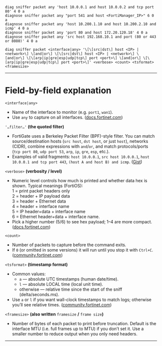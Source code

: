 ## 

```
diag sniffer packet any 'host 10.0.0.1 and host 10.0.0.2 and tcp port 80' 4 0 a
diagnose sniffer packet any "port 541 and host <FortiManager_IP>" 6 0 a
diagnose sniffer packet any 'host 10.200.1.10 and host 10.200.2.10 and icmp' 4 0 a 
diagnose sniffer packet any 'port 80 and host 172.20.120.18' 4 0 a 
diagnose sniffer packet any 'src host 192.168.10.1 and port (80 or 443 or 8080)' 4 0 a
```

```
diag sniffer packet <interface|any> '\[\[src|dst\] host <IP> | <network>\] \[and|or\] \[\[src|dst\] host <IP> | <network>\] \[and|or\] \[\[arp|ip|gre|esp|udp|tcp\] port <port>\] \[and|or\] \[\[arp|ip|gre|esp|udp|tcp\] port <port>\]' <verbose> <count> <tsformat> <framesize>
```

---

# Field-by-field explanation

`<interface|any>`

- Name of the interface to monitor (e.g. `port1`, `wan1`).
- Use `any` to capture on all interfaces. ([docs.fortinet.com](https://docs.fortinet.com/document/fortigate/7.6.4/administration-guide/680228/performing-a-sniffer-trace-or-packet-capture?utm_source=chatgpt.com "Performing a sniffer trace or packet capture"))

`'…filter…'` **(the quoted filter)**

- FortiGate uses a Berkeley Packet Filter (BPF)-style filter. You can match source/destination hosts (`src host`, `dst host`, or just `host`), networks (CIDR), combine expressions with `and`/`or`, and match protocols/ports (`tcp port 80`, `udp port 53`, `arp`, `ip`, `gre`, `esp`, etc.).
- Examples of valid fragments: `host 10.0.0.1`, `src host 10.0.0.1`, `host 10.0.0.1 and tcp port 443`, `(host A and host B) and icmp`. ([Gist](https://gist.github.com/cetinajero/1effb04ee9ae9fc6f65faaf43d4bff9b?utm_source=chatgpt.com "Usefull Fortigate CLI commands"))

`<verbose>` **(verbosity / level)**

- Numeric level controls how much is printed and whether data hex is shown. Typical meanings (FortiOS):  
  1 = print packet headers only  
  2 = header + IP payload data  
  3 = header + Ethernet data  
  4 = header + interface name  
  5 = IP header+data + interface name  
  6 = Ethernet header+data + interface name.
- Pick a higher number (5/6) to see hex payload; 1–4 are more compact. ([docs.fortinet.com](https://docs.fortinet.com/document/fortigate/7.6.4/cli-reference/303299696/diagnose-sniffer?utm_source=chatgpt.com "diagnose sniffer | FortiGate / FortiOS 7.6.4"))

`<count>`

- Number of packets to capture before the command exits.
- If `0` (or omitted in some versions) it will run until you stop it with `Ctrl+C`. ([community.fortinet.com](https://community.fortinet.com/t5/FortiGate/Technical-Tip-Capture-Bidirectional-traffic-using-NP7-sniffer/ta-p/326800?utm_source=chatgpt.com "Technical Tip: Capture Bidirectional traffic using NP7 sniffer"))

`<tsformat>` **(timestamp format)**

- Common values: 
  - `a` — absolute UTC timestamps (human date/time).
  - `l` — absolute LOCAL time (local unit time).
  - otherwise — relative time since the start of the sniff (delta/seconds.ms).
- Use `a` or `l` if you want wall-clock timestamps to match logs; otherwise you’ll see relative times. ([community.fortinet.com](https://community.fortinet.com/t5/FortiGate/Troubleshooting-Tip-Using-the-FortiOS-built-in-packet-sniffer/ta-p/194222?utm_source=chatgpt.com "Using the FortiOS built-in packet sniffer..."))

`<framesize>` **(also written** `framesize` **/** `frame size`**)**

- Number of bytes of each packet to print before truncation. Default is the interface MTU (i.e. full frames up to MTU) if you don’t set it. Use a smaller number to reduce output when you only need headers.

---